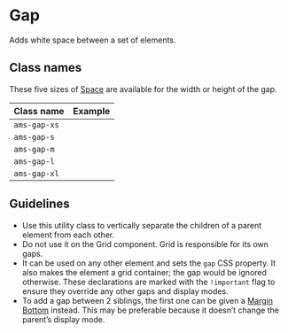 <!-- @license CC0-1.0 -->

# Gap

Adds white space between a set of elements.

## Class names

These five sizes of [Space](/docs/brand-design-tokens-space--docs) are available for the width or height of the gap.

| Class name   | Example                                                                                     |
| :----------- | :------------------------------------------------------------------------------------------ |
| `ams-gap-xs` | <div className="ams-docs-token-example--space" style="inline-size: var(--ams-space-xs);" /> |
| `ams-gap-s`  | <div className="ams-docs-token-example--space" style="inline-size: var(--ams-space-s);" />  |
| `ams-gap-m`  | <div className="ams-docs-token-example--space" style="inline-size: var(--ams-space-m);" />  |
| `ams-gap-l`  | <div className="ams-docs-token-example--space" style="inline-size: var(--ams-space-l);" />  |
| `ams-gap-xl` | <div className="ams-docs-token-example--space" style="inline-size: var(--ams-space-xl);" /> |

## Guidelines

- Use this utility class to vertically separate the children of a parent element from each other.
- Do not use it on the Grid component.
  Grid is responsible for its own gaps.
- It can be used on any other element and sets the `gap` CSS property.
  It also makes the element a grid container; the gap would be ignored otherwise.
  These declarations are marked with the `!important` flag to ensure they override any other gaps and display modes.
- To add a gap between 2 siblings, the first one can be given a [Margin Bottom](/docs/utilities-css-margin--docs) instead.
  This may be preferable because it doesn’t change the parent’s display mode.
